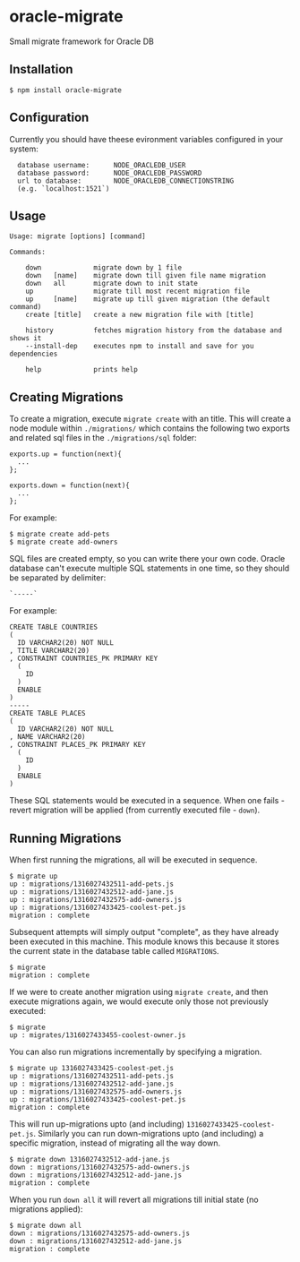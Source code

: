 # oracle-migrate
Small migrate framework for Oracle DB

## Installation

    $ npm install oracle-migrate

## Configuration

Currently you should have theese evironment variables configured in your system:

```
  database username:      NODE_ORACLEDB_USER
  database password:      NODE_ORACLEDB_PASSWORD
  url to database:        NODE_ORACLEDB_CONNECTIONSTRING
  (e.g. `localhost:1521`)
```

## Usage

```
Usage: migrate [options] [command]

Commands:

    down             migrate down by 1 file
    down   [name]    migrate down till given file name migration
    down   all       migrate down to init state
    up               migrate till most recent migration file
    up     [name]    migrate up till given migration (the default command)
    create [title]   create a new migration file with [title]

    history          fetches migration history from the database and shows it
    --install-dep    executes npm to install and save for you dependencies

    help             prints help
```

## Creating Migrations

To create a migration, execute `migrate create` with an title. This will create a node module within `./migrations/` which contains the following two exports and related sql files in the `./migrations/sql` folder:

    exports.up = function(next){
      ...
    };

    exports.down = function(next){
      ...
    };

For example:

    $ migrate create add-pets
    $ migrate create add-owners

SQL files are created empty, so you can write there your own code. Oracle database can't execute multiple SQL statements in one time, so they should be separated by delimiter:

    `-----`

For example:

```
CREATE TABLE COUNTRIES
(
  ID VARCHAR2(20) NOT NULL
, TITLE VARCHAR2(20)
, CONSTRAINT COUNTRIES_PK PRIMARY KEY
  (
    ID
  )
  ENABLE
)
-----
CREATE TABLE PLACES
(
  ID VARCHAR2(20) NOT NULL
, NAME VARCHAR2(20)
, CONSTRAINT PLACES_PK PRIMARY KEY
  (
    ID
  )
  ENABLE
)
```

These SQL statements would be executed in a sequence. When one fails - revert migration will be applied (from currently executed file - `down`).

## Running Migrations

When first running the migrations, all will be executed in sequence.

    $ migrate up
    up : migrations/1316027432511-add-pets.js
    up : migrations/1316027432512-add-jane.js
    up : migrations/1316027432575-add-owners.js
    up : migrations/1316027433425-coolest-pet.js
    migration : complete

Subsequent attempts will simply output "complete", as they have already been executed in this machine. This module knows this because it stores the current state in the database table called `MIGRATIONS`.

    $ migrate
    migration : complete

If we were to create another migration using `migrate create`, and then execute migrations again, we would execute only those not previously executed:

    $ migrate
    up : migrates/1316027433455-coolest-owner.js

You can also run migrations incrementally by specifying a migration.

    $ migrate up 1316027433425-coolest-pet.js
    up : migrations/1316027432511-add-pets.js
    up : migrations/1316027432512-add-jane.js
    up : migrations/1316027432575-add-owners.js
    up : migrations/1316027433425-coolest-pet.js
    migration : complete

This will run up-migrations upto (and including) `1316027433425-coolest-pet.js`. Similarly you can run down-migrations upto (and including) a specific migration, instead of migrating all the way down.

    $ migrate down 1316027432512-add-jane.js
    down : migrations/1316027432575-add-owners.js
    down : migrations/1316027432512-add-jane.js
    migration : complete

When you run `down all` it will revert all migrations till initial state (no migrations applied):

    $ migrate down all
    down : migrations/1316027432575-add-owners.js
    down : migrations/1316027432512-add-jane.js
    migration : complete
